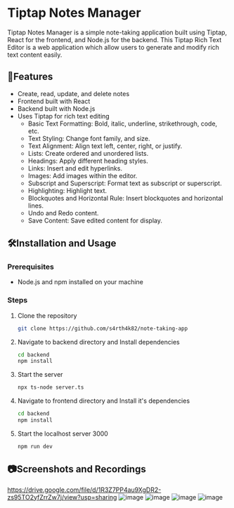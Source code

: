 # Tiptap Notes Manager
Tiptap Notes Manager is a simple note-taking application built using Tiptap, React for the frontend, and Node.js for the backend. This Tiptap Rich Text Editor is a web application which allow
users to generate and modify rich text content easily.

## 🚀Features
 - Create, read, update, and delete notes
 - Frontend built with React
 - Backend built with Node.js
 - Uses Tiptap for rich text editing
    - Basic Text Formatting: Bold, italic, underline, strikethrough, code, etc.
    - Text Styling: Change font family, and size.
    - Text Alignment: Align text left, center, right, or justify.
    - Lists: Create ordered and unordered lists.
    - Headings: Apply different heading styles.
    - Links: Insert and edit hyperlinks.
    - Images: Add images within the editor.
    - Subscript and Superscript: Format text as subscript or superscript.
    - Highlighting: Highlight text.
    - Blockquotes and Horizontal Rule: Insert blockquotes and horizontal lines.
    - Undo and Redo content.
    - Save Content: Save edited content for display.
  
## 🛠️Installation and Usage
### Prerequisites
  - Node.js and npm installed on your machine

### Steps
1) Clone the repository
   ```bash
   git clone https://github.com/s4rth4k82/note-taking-app
2) Navigate to backend directory and Install dependencies
   ```bash
   cd backend
   npm install
3) Start the server
   ```bash
   npx ts-node server.ts
4) Navigate to frontend directory and Install it's dependencies
   ```bash
   cd backend
   npm install
5) Start the localhost server 3000
   ```bash
   npm run dev
## 📷Screenshots and Recordings
https://drive.google.com/file/d/1R3Z7PP4au9XgDR2-zs95TO2yfZrrZw7j/view?usp=sharing
![image](https://github.com/s4rth4k82/note-taking-app/assets/166211539/a9d92462-f38c-45cd-a015-318861ab5016)
![image](https://github.com/s4rth4k82/note-taking-app/assets/166211539/ffa24f2a-dc62-4f01-bee3-b16b72cdf636)
![image](https://github.com/s4rth4k82/note-taking-app/assets/166211539/2f6f45b7-24de-483e-8dd9-3ce645248156)
![image](https://github.com/s4rth4k82/note-taking-app/assets/166211539/30d1e35f-6845-4467-829c-f8a27cd52d84)


